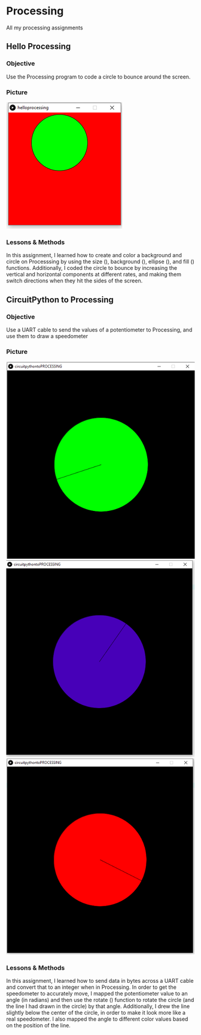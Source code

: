 # Processing
All my processing assignments

## Hello Processing
### Objective
Use the Processing program to code a circle to bounce around the screen.
### Picture
![alt text](media/helloprocessingpic.PNG)
### Lessons & Methods
In this assignment, I learned how to create and color a background and circle on Processsing by using the size (), background (), ellipse (), and fill () functions.  Additionally, I coded the circle to bounce by increasing the vertical and horizontal components at different rates, and making them switch directions when they hit the sides of the screen.

## CircuitPython to Processing
### Objective
Use a UART cable to send the values of a potentiometer to Processing, and use them to draw a speedometer
### Picture 
![alt text](media/CPtoPpic2.PNG)
![alt text](media/CPtoPpic3.PNG)
![alt text](media/CPtoPpic1.PNG)
### Lessons & Methods
In this assignment, I learned how to send data in bytes across a UART cable and convert that to an integer when in Processing.  In order to get the speedometer to accurately move, I mapped the potentiometer value to an angle (in radians) and then use the rotate () function to rotate the circle (and the line I had drawn in the circle) by that angle.  Additionally, I drew the line slightly below the center of the circle, in order to make it look more like a real speedometer.  I also mapped the angle to different color values based on the position of the line. 
